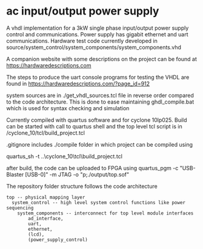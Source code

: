 # ac input/output power supply
A vhdl implementation for a 3kW single phase input/output power supply control and communications. Power supply has gigabit ethernet and uart communications.
Hardware test code currently developed in source/system_control/system_components/system_components.vhd

A companion website with some descriptions on the project can be found at
https://hardwaredescriptions.com

The steps to produce the uart console programs for testing the VHDL are found in https://hardwaredescriptions.com/?page_id=912

system sources are in ./get_vhdl_sources.tcl file in reverse order compared to the code architecture. This is done to ease maintaining ghdl_compile.bat which is used for syntax checking and simulation

Currently compiled with quartus software and for cyclone 10lp025. Build can be started with call to quartus shell and the top level tcl script is in /cyclone_10/tcl/build_project.tcl

.gitignore includes ./compile folder in which project can be compiled using

 quartus_sh -t ..\cyclone_10\tcl\build_project.tcl
 
 after build, the code can be uploaded to FPGA using 
 quartus_pgm -c "USB-Blaster [USB-0]" -m JTAG -o "p;./output/top.sof"
 
 The repository folder structure follows the code architecture
 
    top -- physical mapping layer
      system_control -- high level system control functions like power sequencing
        system_components -- interconnect for top level module interfaces
            ad_interface,
            uart,
            ethernet,
            (lcd),
            (power_supply_control)

